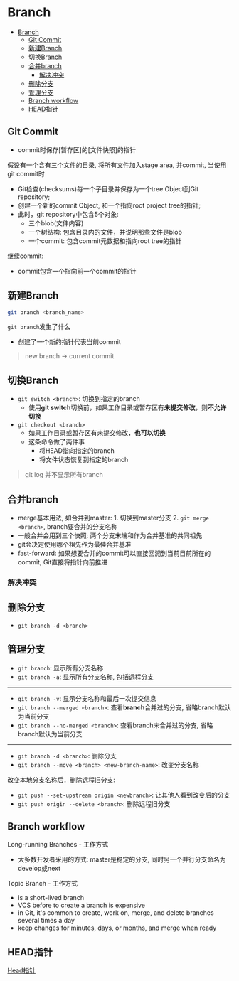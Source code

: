 # Branch

- [Branch](#branch)
  - [Git Commit](#git-commit)
  - [新建Branch](#新建branch)
  - [切换Branch](#切换branch)
  - [合并branch](#合并branch)
    - [解决冲突](#解决冲突)
  - [删除分支](#删除分支)
  - [管理分支](#管理分支)
  - [Branch workflow](#branch-workflow)
  - [HEAD指针](#head指针)

## Git Commit

- commit时保存[暂存区]的[文件快照]的指针

假设有一个含有三个文件的目录, 将所有文件加入stage area, 并commit, 当使用git commit时

- Git检查(checksums)每一个子目录并保存为一个tree Object到Git repository;
- 创建一个新的commit Object, 和一个指向root project tree的指针;
- 此时，git repository中包含5个对象:
  - 三个blob(文件内容)
  - 一个树结构: 包含目录内的文件，并说明那些文件是blob
  - 一个commit: 包含commit元数据和指向root tree的指针

继续commit:

- commit包含一个指向前一个commit的指针

## 新建Branch

```bash
git branch <branch_name>
```

`git branch`发生了什么

- 创建了一个新的指针代表当前commit

> new branch $\rightarrow$ current commit

## 切换Branch

- `git switch <branch>`: 切换到指定的branch
  - 使用**git switch**切换前，如果工作目录或暂存区有**未提交修改**，则**不允许切换**
- `git checkout <branch>` 
  - 如果工作目录或暂存区有未提交修改，**也可以切换**
  - 这条命令做了两件事
    - 将HEAD指向指定的branch
    - 将文件状态恢复到指定的branch

> git log 并不显示所有branch

## 合并branch

- merge基本用法, 如合并到master: 1. 切换到master分支 2. `git merge <branch>`, branch要合并的分支名称
- 一般合并会用到三个快照: 两个分支末端和作为合并基准的共同祖先
- git会决定使用哪个祖先作为最佳合并基准
- fast-forward: 如果想要合并的commit可以直接回溯到当前目前所在的commit, Git直接将指针向前推进

### 解决冲突

## 删除分支

- `git branch -d <branch>`

## 管理分支

- `git branch`: 显示所有分支名称
- `git branch -a`: 显示所有分支名称, 包括远程分支

***

- `git branch -v`: 显示分支名称和最后一次提交信息
- `git branch --merged <branch>`: 查看**branch**合并过的分支, 省略branch默认为当前分支
- `git branch --no-merged <branch>`: 查看branch未合并过的分支, 省略branch默认为当前分支

***

- `git branch -d <branch>`: 删除分支
- `git branch --move <branch> <new-branch-name>`: 改变分支名称

改变本地分支名称后，删除远程旧分支:

- `git push --set-upstream origin <newbranch>`: 让其他人看到改变后的分支
- `git push origin --delete <branch>`: 删除远程旧分支

## Branch workflow

Long-running Branches - 工作方式

- 大多数开发者采用的方式: master是稳定的分支, 同时另一个并行分支命名为develop或next

Topic Branch - 工作方式

- is a short-lived branch
- VCS before to create a branch is expensive
- in Git, it's common to create, work on, merge, and delete branches several times a day
- keep changes for minutes, days, or months, and merge when ready

## HEAD指针

[Head指针](Git_reference_head.md)

